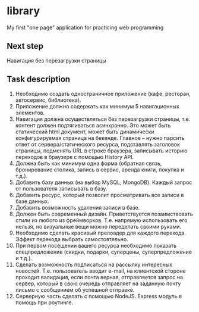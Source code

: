 # library
My first "one page" application for practicing web programming

## Next step
Навигация без перезагрузки страницы

## Task description
1.	Необходимо создать одностраничное приложение (кафе, ресторан, автосервис, библиотека).
2.	Приложение должно содержать как минимум 5 навигационных элементов.
3.	Навигация должна осуществляться без перезагрузки страницы, т.е. контент должен подтягиваться асинхронно. Это может быть статический html документ, может быть динамически конфигурируемая страница на бекенде. Главное – нужно парсить ответ от сервера/статического ресурса, подставлять заголовок страницы, подменять URL в строке браузера, записывать историю переходов в браузере с помощью History API.
4.	Должна быть как минимум одна форма (обратная связь, бронирование столика, запись в сервис, аренда книги, покупка и т.д.).
5.	Добавить базу данных (на выбор MySQL, MongoDB). Каждый запрос от пользователя записывать в базу.
6.	Добавить ресурс, который позволит просматривать все записи в базе данных.
7.	Добавить возможность удаления записи в базе.
8.	Должен быть современный дизайн. Приветствуется позаимствовать стили из любого из фреймворков. Т.е. напрямую использовать его нельзя, но визуальные вещи можно переделать своими руками.
9.	Необходимо сделать красивый прелоадер для каждого перехода. Эффект перехода выбрать самостоятельно.
10.	При первом посещении вашего ресурса необходимо показать спецпредложение (скидки, подарки, суперцены, суперпредложение и т.д.).
11.	Сделать возможность подписаться на рассылку интересных новостей. Т.е. пользователь вводит e-mail, на клиентской стороне проходит валидация, если почта верная, отправляется запрос на сервер, который в свою очередь отправляет на заданную почту письмо с сообщением об успешной отправке.
12.	Серверную часть сделать с помощью NodeJS. Express модуль в помощь при роутинге.
